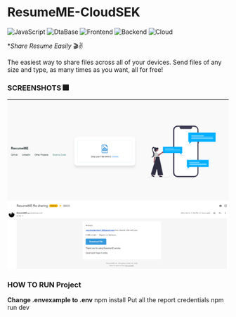 # ResumeME-CloudSEK

![JavaScript](https://img.shields.io/badge/JavaScript-7-blue)
![DtaBase](https://img.shields.io/badge/MONGODB-Colab-orange)
![Frontend](https://img.shields.io/badge/Frontend-HTML/CSS/JS-green)
![Backend](https://img.shields.io/badge/Backend-NodeJS/JS-green)
![Cloud](https://img.shields.io/badge/Cloud-HIROKU-orange)


**Share Resume Easily* :clapper::v:

The easiest way to share files across all of your devices. Send files of any size and type, as many times as you want, all for free!

### SCREENSHOTS :fireworks:
![Landing_page](/src/img1.png)
![Landing_page](/src/img2.png)


### HOW TO RUN Project

**Change .envexample to .env**
npm install
Put all the report credentials
npm run dev 


